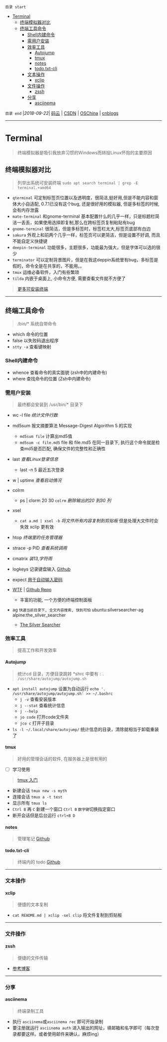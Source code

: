 `目录 start`
 
- [Terminal](#terminal)
    - [终端模拟器对比](#终端模拟器对比)
    - [终端工具命令](#终端工具命令)
        - [Shell内建命令](#shell内建命令)
        - [需用户安装](#需用户安装)
        - [效率工具](#效率工具)
            - [Autojump](#autojump)
            - [tmux](#tmux)
            - [notes](#notes)
            - [todo.txt-cli](#todotxt-cli)
        - [文本操作](#文本操作)
            - [xclip](#xclip)
        - [文件操作](#文件操作)
            - [zssh](#zssh)
        - [分享](#分享)
            - [asciinema](#asciinema)

`目录 end` |_2018-09-22_| [码云](https://gitee.com/gin9) | [CSDN](http://blog.csdn.net/kcp606) | [OSChina](https://my.oschina.net/kcp1104) | [cnblogs](http://www.cnblogs.com/kuangcp)
****************************************
# Terminal
> 终端模拟器是吸引我放弃习惯的Windows而转投Linux怀抱的主要原因

## 终端模拟器对比
> 列举出系统可安装终端 `sudo apt search terminal | grep -E terminal.+amd64`

- `qterminal` 可定制标签页位置以及透明度，很简洁,挺好用,但是不能内容和窗体大小自适配, 0.7.1已没有这个bug, 还是很好用的模拟器, 但是多标签的时候, 会有内存泄露
- `mate-terminal` 和gnome-terminal 基本配置什么的几乎一样，只是标题栏简洁一丢丢，如果使用选择即复制,那么在跨标签页复制粘贴有bug
- `gnome-terminal` 很简洁，但是多标签时，标签栏太大,标签页底部有白边
- `sakura` 外观上和前两个几乎一样，标签页可以更简洁，但是设置不好调, 而且不能自定义快捷键
- `deepin-terminal` 功能很多，主题很多，功能最为强大，但是字体可以选的很少
- `terminator` 可以定制背景图片，但是在我这deppin系统里有bug，多标签是假的，命令全是在共享的，不能用。。
- `tmux` 运维必备软件，入门有些繁琐
- `tilda` 内嵌于桌面上, 小命令方便, 需要查看文件就不方便了

> [更多可安装终端](https://gitee.com/kcp1104/codes/gca14wtqvm67l9j5r0deb56#Terminals.md)

************************
## 终端工具命令
> /bin/* 系统自带命令

- which 命令的位置
- false 以失败码退出程序
- `stty -a` 查看键映射

### Shell内建命令
- whence 查看命令的真实面貌 (zsh中的内建命令)
- where 查找命令的位置 (Zsh中内建命令)

### 需用户安装
> 最终都会安装到 /usr/bin/*  目录下

- wc -l file _统计文件行数_
- md5sum 报文摘要算法 Message-Digest Algorithm 5 的实现 
    - `md5sum file` 计算出md5值
    - `md5sum -c file.md5` file 和 file.md5 在同一目录下, 执行这个命令就是检查md5是否匹配, 确保文件的完整性和正确性

- last _查看Linux登录信息_
    - last -n 5 最近五次登录
- w | uptime _查看启动情况_
- colrm
    - ps | clorm 20 30 `colrm` _删除输出的20 到30 列_
- xsel 
    - `cat a.md | xsel -b` _将文件所有内容复制到剪贴板_ 但是处理大文件时会失效 xclip 更有效

- htop _终端里的任务管理器_
- strace -p PID _查看系统调用_
- cmatrix _装13,字符雨_
- logkeys 记录键盘输入 [Github](https://github.com/kernc/logkeys)
- expect [用于自动输入密码](http://www.cnblogs.com/iloveyoucc/archive/2012/05/11/2496433.html)

- [WTF](https://wtfutil.com/posts/overview/) | [Github Repo](https://github.com/senorprogrammer/wtf)
    - 丰富的功能, 一个方便的终端控制面板

- ag `快速当前目录下, 全文内容搜索, 快到可怕` ubuntu:silversearcher-ag  alpine:the_silver_searcher
    - [The Silver Searcher](https://github.com/ggreer/the_silver_searcher)

### 效率工具
> 提高工作和开发效率

#### Autojump
> 统计cd 目录，方便目录跳转  *shrc 中要有 : `. /usr/share/autojump/autojump.sh`  

- `apt install autojump` 设置为自动运行 `echo '. /usr/share/autojump/autojump.sh' >> ~/.bashrc`
    - `j -v` 查看安装版本
    - `j --stat` 查看统计信息
    - `j --help`
    - `jo code` 打开code文件夹
    - `jco c` 打开子目录
- `ls -l ~/.local/share/autojump/` 统计信息的目录，清除就相当于卸载重装了

#### tmux
> 好用的管理会话的软件, 在服务器上是很有用的

- [ ] 学习使用 

> [tmux 入门](http://blog.jobbole.com/87278/)

- 新建会话 `tmux new -s myth`  
- 连接会话 `tmux a -t test`
- 显示所有 `tmux ls` 
- `Ctrl B`  再 `C`  新建一个窗口 `Ctrl B` `数字键`切换指定窗口
- 断开会话但是后台运行 `ctrl+B D`

#### notes
> 管理笔记
> [Github](https://github.com/pimterry/notes)

#### todo.txt-cli
> 终端内的 todo 
> [Github](https://github.com/todotxt/todo.txt-cli)

*************
### 文本操作
#### xclip
> 便捷的文本复制
- `cat README.md | xclip -sel clip` 将文件复制到剪贴板

***********
### 文件操作
#### zssh
> 便捷的文件传输

- [参考博客](http://blog.csdn.net/ygm_linux/article/details/32321729)

***********
### 分享
#### asciinema
> 终端录制工具

- 执行 `asciinema`或`asciinema rec` 即可开始录制
- 要注册就运行 `asciinema auth` 进入输出的网址，填邮箱和名字即可（每次登录都要这样。或者使用邮件来确认，麻烦ing）

